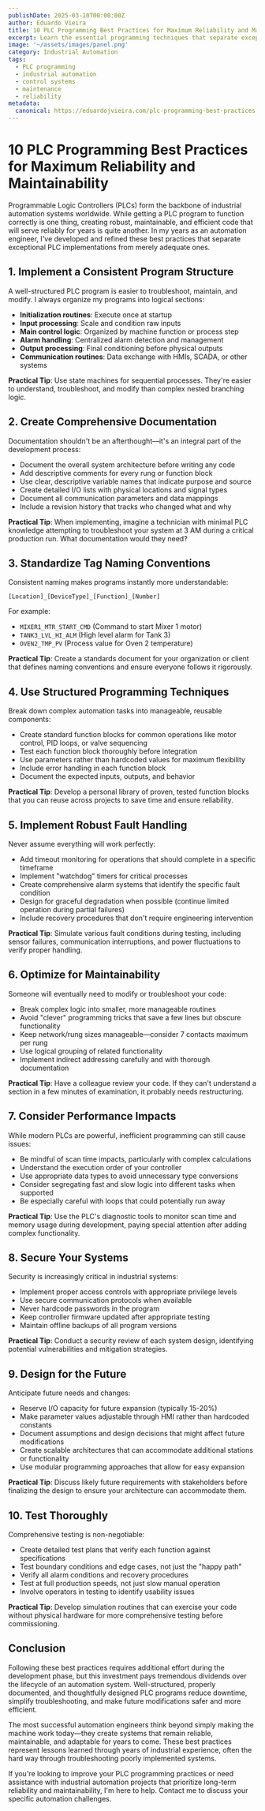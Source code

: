 ```yaml
---
publishDate: 2025-03-10T00:00:00Z
author: Eduardo Vieira
title: 10 PLC Programming Best Practices for Maximum Reliability and Maintainability
excerpt: Learn the essential programming techniques that separate exceptional PLC code from merely functional implementations, gleaned from years of industrial automation experience.
image: '~/assets/images/panel.png'
category: Industrial Automation
tags:
  - PLC programming
  - industrial automation
  - control systems
  - maintenance
  - reliability
metadata:
  canonical: https://eduardojvieira.com/plc-programming-best-practices
---
```


# 10 PLC Programming Best Practices for Maximum Reliability and Maintainability

Programmable Logic Controllers (PLCs) form the backbone of industrial automation systems worldwide. While getting a PLC program to function correctly is one thing, creating robust, maintainable, and efficient code that will serve reliably for years is quite another. In my years as an automation engineer, I've developed and refined these best practices that separate exceptional PLC implementations from merely adequate ones.

## 1. Implement a Consistent Program Structure

A well-structured PLC program is easier to troubleshoot, maintain, and modify. I always organize my programs into logical sections:

- **Initialization routines**: Execute once at startup
- **Input processing**: Scale and condition raw inputs
- **Main control logic**: Organized by machine function or process step
- **Alarm handling**: Centralized alarm detection and management
- **Output processing**: Final conditioning before physical outputs
- **Communication routines**: Data exchange with HMIs, SCADA, or other systems

**Practical Tip**: Use state machines for sequential processes. They're easier to understand, troubleshoot, and modify than complex nested branching logic.

## 2. Create Comprehensive Documentation

Documentation shouldn't be an afterthought—it's an integral part of the development process:

- Document the overall system architecture before writing any code
- Add descriptive comments for every rung or function block
- Use clear, descriptive variable names that indicate purpose and source
- Create detailed I/O lists with physical locations and signal types
- Document all communication parameters and data mappings
- Include a revision history that tracks who changed what and why

**Practical Tip**: When implementing, imagine a technician with minimal PLC knowledge attempting to troubleshoot your system at 3 AM during a critical production run. What documentation would they need?

## 3. Standardize Tag Naming Conventions

Consistent naming makes programs instantly more understandable:

```
[Location]_[DeviceType]_[Function]_[Number]
```

For example:
- `MIXER1_MTR_START_CMD` (Command to start Mixer 1 motor)
- `TANK3_LVL_HI_ALM` (High level alarm for Tank 3)
- `OVEN2_TMP_PV` (Process value for Oven 2 temperature)

**Practical Tip**: Create a standards document for your organization or client that defines naming conventions and ensure everyone follows it rigorously.

## 4. Use Structured Programming Techniques

Break down complex automation tasks into manageable, reusable components:

- Create standard function blocks for common operations like motor control, PID loops, or valve sequencing
- Test each function block thoroughly before integration
- Use parameters rather than hardcoded values for maximum flexibility
- Include error handling in each function block
- Document the expected inputs, outputs, and behavior

**Practical Tip**: Develop a personal library of proven, tested function blocks that you can reuse across projects to save time and ensure reliability.

## 5. Implement Robust Fault Handling

Never assume everything will work perfectly:

- Add timeout monitoring for operations that should complete in a specific timeframe
- Implement "watchdog" timers for critical processes
- Create comprehensive alarm systems that identify the specific fault condition
- Design for graceful degradation when possible (continue limited operation during partial failures)
- Include recovery procedures that don't require engineering intervention

**Practical Tip**: Simulate various fault conditions during testing, including sensor failures, communication interruptions, and power fluctuations to verify proper handling.

## 6. Optimize for Maintainability

Someone will eventually need to modify or troubleshoot your code:

- Break complex logic into smaller, more manageable routines
- Avoid "clever" programming tricks that save a few lines but obscure functionality
- Keep network/rung sizes manageable—consider 7 contacts maximum per rung
- Use logical grouping of related functionality
- Implement indirect addressing carefully and with thorough documentation

**Practical Tip**: Have a colleague review your code. If they can't understand a section in a few minutes of examination, it probably needs restructuring.

## 7. Consider Performance Impacts

While modern PLCs are powerful, inefficient programming can still cause issues:

- Be mindful of scan time impacts, particularly with complex calculations
- Understand the execution order of your controller
- Use appropriate data types to avoid unnecessary type conversions
- Consider segregating fast and slow logic into different tasks when supported
- Be especially careful with loops that could potentially run away

**Practical Tip**: Use the PLC's diagnostic tools to monitor scan time and memory usage during development, paying special attention after adding complex functionality.

## 8. Secure Your Systems

Security is increasingly critical in industrial systems:

- Implement proper access controls with appropriate privilege levels
- Use secure communication protocols when available
- Never hardcode passwords in the program
- Keep controller firmware updated after appropriate testing
- Maintain offline backups of all program versions

**Practical Tip**: Conduct a security review of each system design, identifying potential vulnerabilities and mitigation strategies.

## 9. Design for the Future

Anticipate future needs and changes:

- Reserve I/O capacity for future expansion (typically 15-20%)
- Make parameter values adjustable through HMI rather than hardcoded constants
- Document assumptions and design decisions that might affect future modifications
- Create scalable architectures that can accommodate additional stations or functionality
- Use modular programming approaches that allow for easy expansion

**Practical Tip**: Discuss likely future requirements with stakeholders before finalizing the design to ensure your architecture can accommodate them.

## 10. Test Thoroughly

Comprehensive testing is non-negotiable:

- Create detailed test plans that verify each function against specifications
- Test boundary conditions and edge cases, not just the "happy path"
- Verify all alarm conditions and recovery procedures
- Test at full production speeds, not just slow manual operation
- Involve operators in testing to identify usability issues

**Practical Tip**: Develop simulation routines that can exercise your code without physical hardware for more comprehensive testing before commissioning.

## Conclusion

Following these best practices requires additional effort during the development phase, but this investment pays tremendous dividends over the lifecycle of an automation system. Well-structured, properly documented, and thoughtfully designed PLC programs reduce downtime, simplify troubleshooting, and make future modifications safer and more efficient.

The most successful automation engineers think beyond simply making the machine work today—they create systems that remain reliable, maintainable, and adaptable for years to come. These best practices represent lessons learned through years of industrial experience, often the hard way through troubleshooting poorly implemented systems.

If you're looking to improve your PLC programming practices or need assistance with industrial automation projects that prioritize long-term reliability and maintainability, I'm here to help. Contact me to discuss your specific automation challenges.
